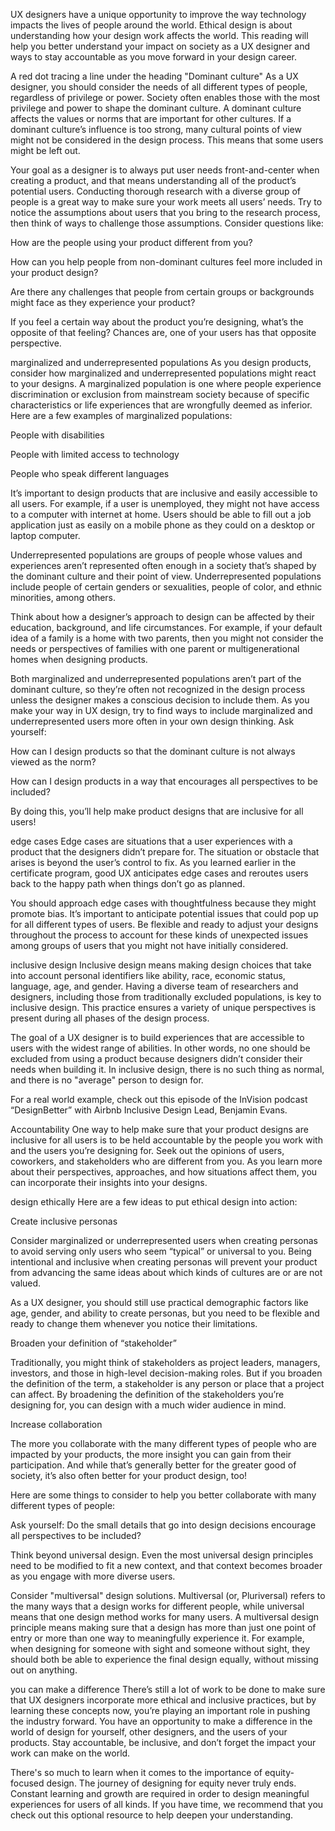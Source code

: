 UX designers have a unique opportunity to improve the way technology impacts the lives of people around the world. Ethical design is about understanding how your design work affects the world. This reading will help you better understand your impact on society as a UX designer and ways to stay accountable as you move forward in your design career.

A red dot tracing a line under the heading "Dominant culture"
As a UX designer, you should consider the needs of all different types of people, regardless of privilege or power. Society often enables those with the most privilege and power to shape the dominant culture. A dominant culture affects the values or norms that are important for other cultures. If a dominant culture’s influence is too strong, many cultural points of view might not be considered in the design process. This means that some users might be left out. 

Your goal as a designer is to always put user needs front-and-center when creating a product, and that means understanding all of the product’s potential users. Conducting thorough research with a diverse group of people is a great way to make sure your work meets all users’ needs. Try to notice the assumptions about users that you bring to the research process, then think of ways to challenge those assumptions. Consider questions like:

How are the people using your product different from you? 

How can you help people from non-dominant cultures feel more included in your product design? 

Are there any challenges that people from certain groups or backgrounds might face as they experience your product?

If you feel a certain way about the product you’re designing, what’s the opposite of that feeling? Chances are, one of your users has that opposite perspective.

marginalized and underrepresented populations
As you design products, consider how marginalized and underrepresented populations might react to your designs. A marginalized population is one where people experience discrimination or exclusion from mainstream society because of specific characteristics or life experiences that are wrongfully deemed as inferior. Here are a few examples of marginalized populations: 

People with disabilities

People with limited access to technology 

People who speak different languages

It’s important to design products that are inclusive and easily accessible to all users. For example, if a user is unemployed, they might not have access to a computer with internet at home. Users should be able to fill out a job application just as easily on a mobile phone as they could on a desktop or laptop computer.

Underrepresented populations are groups of people whose values and experiences aren’t represented often enough in a society that’s shaped by the dominant culture and their point of view. Underrepresented populations include people of certain genders or sexualities, people of color, and ethnic minorities, among others. 

Think about how a designer’s approach to design can be affected by their education, background, and life circumstances. For example, if your default idea of a family is a home with two parents, then you might not consider the needs or perspectives of families with one parent or multigenerational homes when designing products. 

Both marginalized and underrepresented populations aren’t part of the dominant culture, so they’re often not recognized in the design process unless the designer makes a conscious decision to include them. As you make your way in UX design, try to find ways to include marginalized and underrepresented users more often in your own design thinking. Ask yourself:

How can I design products so that the dominant culture is not always viewed as the norm? 

How can I design products in a way that encourages all perspectives to be included?

By doing this, you’ll help make product designs that are inclusive for all users!

edge cases
Edge cases are situations that a user experiences with a product that the designers didn’t prepare for. The situation or obstacle that arises is beyond the user’s control to fix. As you learned earlier in the certificate program, good UX anticipates edge cases and reroutes users back to the happy path when things don’t go as planned.

You should approach edge cases with thoughtfulness because they might promote bias. It’s important to anticipate potential issues that could pop up for all different types of users. Be flexible and ready to adjust your designs throughout the process to account for these kinds of unexpected issues among groups of users that you might not have initially considered. 

inclusive design 
Inclusive design means making design choices that take into account personal identifiers like ability, race, economic status, language, age, and gender. Having a diverse team of researchers and designers, including those from traditionally excluded populations, is key to inclusive design. This practice ensures a variety of unique perspectives is present during all phases of the design process. 

The goal of a UX designer is to build experiences that are accessible to users with the widest range of abilities. In other words, no one should be excluded from using a product because designers didn’t consider their needs when building it. In inclusive design, there is no such thing as normal, and there is no "average" person to design for.

For a real world example, check out this episode of the 
InVision podcast “DesignBetter”
 with Airbnb Inclusive Design Lead, Benjamin Evans.

Accountability
One way to help make sure that your product designs are inclusive for all users is to be held accountable by the people you work with and the users you’re designing for. Seek out the opinions of users, coworkers, and stakeholders who are different from you. As you learn more about their perspectives, approaches, and how situations affect them, you can incorporate their insights into your designs. 

design ethically
Here are a few ideas to put ethical design into action:

Create inclusive personas

Consider marginalized or underrepresented users when creating personas to avoid serving only users who seem “typical” or universal to you. Being intentional and inclusive when creating personas will prevent your product from advancing the same ideas about which kinds of cultures are or are not valued. 

As a UX designer, you should still use practical demographic factors like age, gender, and ability to create personas, but you need to be flexible and ready to change them whenever you notice their limitations.

Broaden your definition of “stakeholder”

Traditionally, you might think of stakeholders as project leaders, managers, investors, and those in high-level decision-making roles. But if you broaden the definition of the term, a stakeholder is any person or place that a project can affect. By broadening the definition of the stakeholders you’re designing for, you can design with a much wider audience in mind. 

Increase collaboration

The more you collaborate with the many different types of people who are impacted by your products, the more insight you can gain from their participation. And while that’s generally better for the greater good of society, it’s also often better for your product design, too!

Here are some things to consider to help you better collaborate with many different types of people:

Ask yourself: Do the small details that go into design decisions encourage all perspectives to be included?

Think beyond universal design. Even the most universal design principles need to be modified to fit a new context, and that context becomes broader as you engage with more diverse users.

Consider "multiversal" design solutions. Multiversal (or, Pluriversal) refers to the many ways that a design works for different people, while universal means that one design method works for many users. A multiversal design principle means making sure that a design has more than just one point of entry or more than one way to meaningfully experience it. For example, when designing for someone with sight and someone without sight, they should both be able to experience the final design equally, without missing out on anything.

you can make a difference
There’s still a lot of work to be done to make sure that UX designers incorporate more ethical and inclusive practices, but by learning these concepts now, you’re playing an important role in pushing the industry forward. You have an opportunity to make a difference in the world of design for yourself, other designers, and the users of your products. Stay accountable, be inclusive, and don’t forget the impact your work can make on the world. 

There's so much to learn when it comes to the importance of equity-focused design. The journey of designing for equity never truly ends. Constant learning and growth are required in order to design meaningful experiences for users of all kinds. If you have time, we recommend that you check out this optional resource to help deepen your understanding.